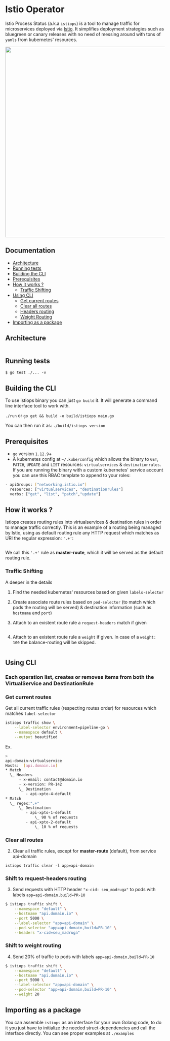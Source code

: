 # Istio Operator

Istio Process Status (a.k.a `istiops`) is a tool to manage traffic for microservices deployed via [Istio](https://istio.io/). It simplifies deployment strategies such as bluegreen or canary releases with no need of messing around with tons of `yamls` from kubernetes' resources.

<p align="center">
    <a href="https://asciinema.org/a/OHOd98DRgrBCAib8mUwWQptwh?autoplay=1"><img src="https://asciinema.org/a/OHOd98DRgrBCAib8mUwWQptwh.png" width="600"/></a>
</p>

## Documentation

* [Architecture](#architecure)
* [Running tests](#running-tests)
* [Building the CLI](#building-the-cli)
* [Prerequisites](#prerequisites)
* [How it works ?](#how-it-works-?)
    - [Traffic Shifting](#traffic-shifting)
* [Using CLI](#using-cli)
    - [Get current routes](#get-current-routes)
    - [Clear all routes](#clear-all-routes)
    - [Headers routing](#shift-to-request-headers-routing)
    - [Weight Routing](#shift-to-weight-routing)
* [Importing as a package](#importing-as-a-package)

## Architecture

<img src="https://github.com/pismo/istiops/blob/master/imgs/overview.png" alt="">

## Running tests

`$ go test ./... -v`

## Building the CLI

To use istiops binary you can just `go build` it. It will generate a command line interface tool to work with.

`./run` or `go get && build -o build/istiops main.go`

You can then run it as: `./build/istiops version`

## Prerequisites

- `go` version `1.12.9`+
- A kubernetes config at `~/.kube/config` which allows the binary to `GET`, `PATCH`, `UPDATE` and `LIST` resources: `virtualservices` & `destinationrules`.
 If you are running the binary with a custom kubernetes' service account you can use this RBAC template to append to your roles:

```sh
- apiGroups: ["networking.istio.io"]
  resources: ["virtualservices", "destinationrules"]
  verbs: ["get", "list", "patch","update"]
  ````

## How it works ?

Istiops creates routing rules into virtualservices & destination rules in order to manage traffic correctly. This is an example of a routing being managed by Istio, using as default routing rule any HTTP request which matches as URI the regular expression: `'.+'`:

<img src="https://github.com/pismo/istiops/blob/master/imgs/howitworks1.png" alt="">

We call this `'.+'` rule as **master-route**, which it will be served as the default routing rule.


### Traffic Shifting

A deeper in the details

1. Find the needed kubernetes' resources based on given `labels-selector`

2. Create associate route rules based on `pod-selector` (to match which pods the routing will be served) & destination information (such as `hostname` and `port`)

3. Attach to an existent route rule a `request-headers` match if given

<img src="https://github.com/pismo/istiops/blob/master/imgs/howitworks2.png" alt="">

4. Attach to an existent route rule a `weight` if given. In case of a `weight: 100` the balance-routing will be skipped.

<img src="https://github.com/pismo/istiops/blob/master/imgs/howitworks3.png" alt="">

## Using CLI

### Each operation list, creates or removes items from both the VirtualService and DestinationRule

### Get current routes

Get all current traffic rules (respecting routes order) for resources which matches `label-selector`

```bash
istiops traffic show \
    --label-selector environment=pipeline-go \
    --namespace default \
    --output beautified
```

Ex.

```bash
>
api-domain-virtualservice
Hosts:  [api.domain.io]
* Match
  \_ Headers
      - x-email: contact@domain.io
      - x-version: PR-142
      \_ Destination
         - api-xpto-4-default
* Match
  \_ regex:".+" 
      \_ Destination
         - api-xpto-1-default
             \_ 90 % of requests
         - api-xpto-2-default
             \_ 10 % of requests
```

### Clear all routes

2. Clear all traffic rules, except for **master-route** (default), from service api-domain

`istiops traffic clear -l app=api-domain`

### Shift to request-headers routing

3. Send requests with HTTP header `"x-cid: seu_madruga"` to pods with labels `app=api-domain,build=PR-10`

```bash
$ istiops traffic shift \
    --namespace "default" \
    --hostname "api.domain.io" \
    --port 5000 \
    --label-selector "app=api-domain" \
    --pod-selector "app=api-domain,build=PR-10" \
    --headers "x-cid=seu_madruga"
```

### Shift to weight routing
4. Send 20% of traffic to pods with labels `app=api-domain,build=PR-10`

```bash
$ istiops traffic shift \
    --namespace "default" \
    --hostname "api.domain.io" \
    --port 5000 \
    --label-selector "app=api-domain" \
    --pod-selector "app=api-domain,build=PR-10" \
    --weight 20
```

## Importing as a package

You can assemble `istiops` as an interface for your own Golang code, to do it you just have to initialize the needed struct-dependencies and call the interface directly. You can see proper examples at `./examples`